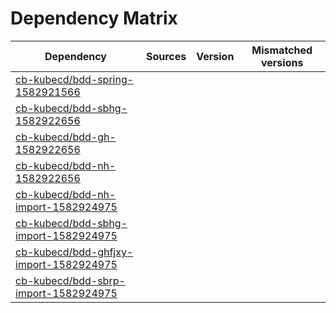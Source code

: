 # Dependency Matrix

Dependency | Sources | Version | Mismatched versions
---------- | ------- | ------- | -------------------
[cb-kubecd/bdd-spring-1582921566](https://github.com/cb-kubecd/bdd-spring-1582921566.git) |  | []() | 
[cb-kubecd/bdd-sbhg-1582922656](https://github.com/cb-kubecd/bdd-sbhg-1582922656.git) |  | []() | 
[cb-kubecd/bdd-gh-1582922656](https://github.com/cb-kubecd/bdd-gh-1582922656.git) |  | []() | 
[cb-kubecd/bdd-nh-1582922656](https://github.com/cb-kubecd/bdd-nh-1582922656.git) |  | []() | 
[cb-kubecd/bdd-nh-import-1582924975](https://github.com/cb-kubecd/bdd-nh-import-1582924975.git) |  | []() | 
[cb-kubecd/bdd-sbhg-import-1582924975](https://github.com/cb-kubecd/bdd-sbhg-import-1582924975.git) |  | []() | 
[cb-kubecd/bdd-ghfjxy-import-1582924975](https://github.com/cb-kubecd/bdd-ghfjxy-import-1582924975.git) |  | []() | 
[cb-kubecd/bdd-sbrp-import-1582924975](https://github.com/cb-kubecd/bdd-sbrp-import-1582924975.git) |  | []() | 
